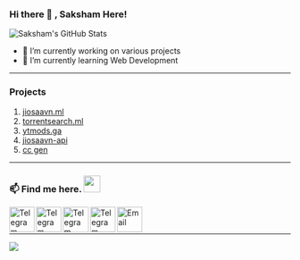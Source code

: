 ### Hi there 👋 , Saksham Here!


![Saksham's GitHub Stats](https://github-readme-stats.vercel.app/api?username=Oshekher&show_icons=true&theme=dracula&title_color=CDE545&count_private=true&icon_color=CDE545&hide=["issues"])

<p align="left"> </p>


- 🔭 I’m currently working on various projects
- 🌱 I’m currently learning Web Development

------------------------------------------  
### Projects  
1) [jiosaavn.ml](https://www.jiosaavn.ml/)
2) [torrentsearch.ml](https://www.torrentsearch.ml/)
3) [ytmods.ga](https://ytmods.ga)
4) [jiosaavn-api](https://jiosaavn-alpha.vercel.app/)
5) [cc gen](https://connectvip.online/en/)
------------------------------------------  

### 📫 Find me here. <img src="https://media.giphy.com/media/WUlplcMpOCEmTGBtBW/giphy.gif" width="30"> 
<div style="display-flex">
<a href="https://twitter.com/PurityWasHere"> <img align="left" width="45px" src="https://github.com/Oshekher/Oshekher/blob/main/twitter.png" title="Telegram"/></a>
<a href="https://youtube.com/channel/UC4j-m2uCBfeD_1w_jPbGFng"> <img align="left" width="45px" src="https://github.com/Oshekher/Oshekher/blob/main/youtube.png" title="Telegram"/></a>
<a href="https://t.me/PurityWasHere"> <img align="left" width="46px" src="https://github.com/Oshekher/Oshekher/blob/main/telegram.png" title="Telegram"/></a>
<a href="https://connectvip.eu/"> <img align="left" width="45px" src="https://github.com/Oshekher/Oshekher/blob/main/internet.png" title="Telegram"/></a>
<a href="mailto: omeepd009@gmail.com"> <img align="left" width="45px" src="https://github.com/Oshekher/Oshekher/blob/main/email.png" title="Email"/> </a><br>
</div>&nbsp;
&nbsp;
&nbsp;

-------------------------------------------

<img style="align-center" src="https://github-readme-stats.lostgirljourney.vercel.app/api/top-langs/?username=Oshekher&layout=compact&show_icons=true&theme=dracula&title_color=CDE545&count_private=true&icon_color=CDE545">
